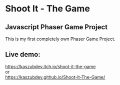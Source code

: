# Shoot It - The Game
## Javascript Phaser Game Project

This is my first completely own Phaser Game Project.
## Live demo:  
https://kaszubdev.itch.io/shoot-it-the-game  
or  
https://kaszubdev.github.io/Shoot-It-The-Game/  
